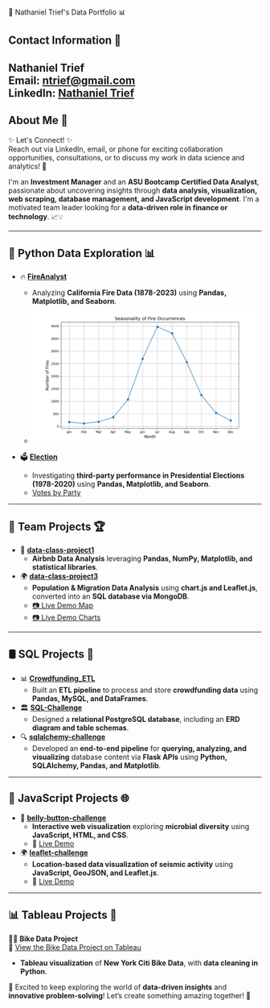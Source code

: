 🚀 Nathaniel Trief's Data Portfolio 📊

## Contact Information 📩
Nathaniel Trief  
Email: ntrief@gmail.com  
LinkedIn: [Nathaniel Trief](https://www.linkedin.com/in/nathaniel-trief-492a70b/)
 ---

## About Me 🌟
✨ Let's Connect! ✨  
Reach out via LinkedIn, email, or phone for exciting collaboration opportunities, consultations, or to discuss my work in data science and analytics! 🚀  

I'm an **Investment Manager** and an **ASU Bootcamp Certified Data Analyst**, passionate about uncovering insights through **data analysis, visualization, web scraping, database management, and JavaScript development**. I'm a motivated team leader looking for a **data-driven role in finance or technology**. 📈💡  

---

## 🐍 Python Data Exploration 📊
- 🔥 **[FireAnalyst](https://github.com/ngrief/FireAnalyst.git)**  
  - Analyzing **California Fire Data (1878-2023)** using **Pandas, Matplotlib, and Seaborn**.
  - ![Seasonality of Fire Occurrences](https://raw.githubusercontent.com/ngrief/Curated_List/main/Resources/seasonality.png)

- 🗳 **[Election](https://github.com/ngrief/Election.git)**  
  - Investigating **third-party performance in Presidential Elections (1978-2020)** using **Pandas, Matplotlib, and Seaborn**.
  - [Votes by Party](https://raw.githubusercontent.com/ngrief/Curated_List/main/Resources/Votes%20by%20Party.png)
---

## 🤝 Team Projects 🏆
- 🏡 **[data-class-project1](https://github.com/ngrief/data-class-project1.git)**  
  - **Airbnb Data Analysis** leveraging **Pandas, NumPy, Matplotlib, and statistical libraries**.
- 🌍 **[data-class-project3](https://github.com/ngrief/data-class-project-3.git)**  
  - **Population & Migration Data Analysis** using **chart.js and Leaflet.js**, converted into an **SQL database via MongoDB**.
  - [📷 Live Demo Map](https://ngrief.github.io/data-class-project-3/index.html)
  - [📷 Live Demo Charts](https://ngrief.github.io/data-class-project-3/index2.html)

---

## 🛢 SQL Projects 💾
- 📊 **[Crowdfunding_ETL](https://github.com/ngrief/Crowdfunding_ETL.git)**  
  - Built an **ETL pipeline** to process and store **crowdfunding data** using **Pandas, MySQL, and DataFrames**.
- 🏛 **[SQL-Challenge](https://github.com/ngrief/sql-challenge.git)**  
  - Designed a **relational PostgreSQL database**, including an **ERD diagram and table schemas**.
- 🔍 **[sqlalchemy-challenge](https://github.com/ngrief/sqlalchemy-challenge.git)**  
  - Developed an **end-to-end pipeline** for **querying, analyzing, and visualizing** database content via **Flask APIs** using **Python, SQLAlchemy, Pandas, and Matplotlib**.

---

## 🎨 JavaScript Projects 🌐
- 🦠 **[belly-button-challenge](https://github.com/ngrief/belly-button-challenge.git)**  
  - **Interactive web visualization** exploring **microbial diversity** using **JavaScript, HTML, and CSS**.  
  - 🎥 [Live Demo](https://ngrief.github.io/belly-button-challenge/)
- 🌍 **[leaflet-challenge](https://github.com/ngrief/leaflet-challenge.git)**  
  - **Location-based data visualization of seismic activity** using **JavaScript, GeoJSON, and Leaflet.js**.
  - 📸 [Live Demo](https://ngrief.github.io/leaflet-challenge/)
---

## 📊 Tableau Projects 🎨
🚴‍♂️ **Bike Data Project**  
🔗 [View the Bike Data Project on Tableau](https://public.tableau.com/views/BikeDataProject_17394900320310/Story1)  
  - **Tableau visualization** of **New York Citi Bike Data**, with **data cleaning in Python**.

🚀 Excited to keep exploring the world of **data-driven insights** and **innovative problem-solving**! Let’s create something amazing together! 🎯

